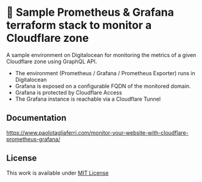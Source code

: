# 👷 Sample Prometheus & Grafana terraform stack to monitor a Cloudflare zone

A sample environment on Digitalocean for monitoring the metrics of a given Cloudflare zone using GraphQL API.

- The environment (Prometheus / Grafana / Prometheus Exporter) runs in Digitalocean
- Grafana is exposed on a configurable FQDN of the monitored domain. 
- Grafana is protected by Cloudflare Access
- The Grafana instance is reachable via a Cloudflare Tunnel
 
## Documentation
https://www.paolotagliaferri.com/monitor-your-website-with-cloudflare-prometheus-grafana/

## License
This work is available under [MIT License](https://github.com/Vortexmind/terraform-cloudflare-prometheus-grafana/blob/main/LICENSE)
